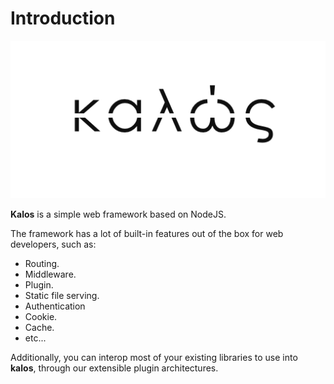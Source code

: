 # Introduction

![Kalos Framework](kalos_logo.png)

**Kalos** is a simple web framework based on NodeJS.

The framework has a lot of built-in features out of the box for web developers, such as:

- Routing.
- Middleware.
- Plugin.
- Static file serving.
- Authentication
- Cookie.
- Cache.
- etc...

Additionally, you can interop most of your existing libraries to use into **kalos**, through our extensible plugin architectures.


